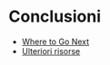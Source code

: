 # Conclusioni

* [Where to Go Next](conclusion/where-to-go.md)
* [Ulteriori risorse](conclusion/resources.md)
